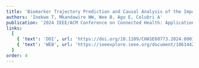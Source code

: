 ```yaml
---
title: 'Biomarker Trajectory Prediction and Causal Analysis of the Impact of the Covid-19 Pandemic on CVD Patients using Machine Learning'
authors: 'Inekwe T, Mkandawire WW, Wee B, Agu E, Colubri A'
publication: '2024 IEEE/ACM Conference on Connected Health: Applications, Systems and Engineering Technologies (CHASE), Wilmington, DE, USA, 2024, pp. 1-12'
links:
  [
    { 'text': 'DOI', url: 'https://doi.org/10.1109/CHASE60773.2024.00011'},
    { 'text': 'WEB', url: 'https://ieeexplore.ieee.org/document/10614425'},
  ]
order: 4
---
```

